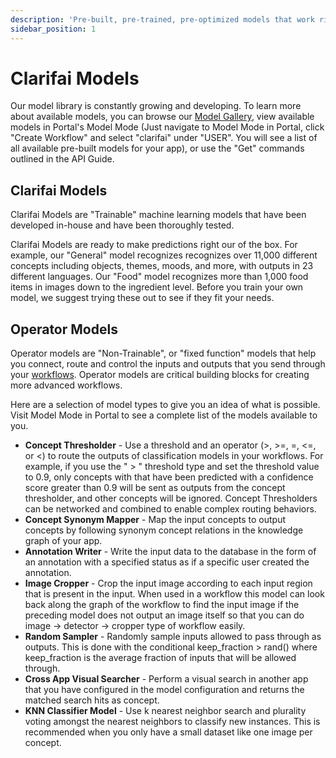 ```yaml
---
description: 'Pre-built, pre-trained, pre-optimized models that work right out of the box.'
sidebar_position: 1
---
```


# Clarifai Models

Our model library is constantly growing and developing. To learn more about available models, you can browse our [Model Gallery](https://www.clarifai.com/models), view available models in Portal's Model Mode \(Just navigate to Model Mode in Portal, click "Create Workflow" and select "clarifai" under "USER". You will see a list of all available pre-built models for your app\), or use the "Get" commands outlined in the API Guide.

## Clarifai Models

Clarifai Models are "Trainable" machine learning models that have been developed in-house and have been thoroughly tested.

Clarifai Models are ready to make predictions right our of the box. For example, our "General" model recognizes recognizes over 11,000 different concepts including objects, themes, moods, and more, with outputs in 23 different languages. Our "Food" model recognizes more than 1,000 food items in images down to the ingredient level. Before you train your own model, we suggest trying these out to see if they fit your needs.

## Operator Models

Operator models are "Non-Trainable", or "fixed function" models that help you connect, route and control the inputs and outputs that you send through your [workflows](https://github.com/Clarifai/docs/tree/1c1d25cdd43190c38a2edb313297c0d566b3a0e3/api-guide/workflows/README.md). Operator models are critical building blocks for creating more advanced workflows.

Here are a selection of model types to give you an idea of what is possible. Visit Model Mode in Portal to see a complete list of the models available to you.

* **Concept Thresholder** - Use a threshold and an operator \(&gt;, &gt;=, =, &lt;=, or &lt;\) to route the outputs of classification models in your workflows. For example, if you use the " &gt; " threshold type and set the threshold value to 0.9, only concepts with that have been predicted with a confidence score greater than 0.9 will be sent as outputs from the concept thresholder, and other concepts will be ignored. Concept Thresholders can be networked and combined to enable complex routing behaviors.
* **Concept Synonym Mapper** - Map the input concepts to output concepts by following synonym concept relations in the knowledge graph of your app.
* **Annotation Writer** - Write the input data to the database in the form of an annotation with a specified status as if a specific user created the annotation.
* **Image Cropper** - Crop the input image according to each input region that is present in the input. When used in a workflow this model can look back along the graph of the workflow to find the input image if the preceding model does not output an image itself so that you can do image -&gt; detector -&gt; cropper type of workflow easily.
* **Random Sampler** - Randomly sample inputs allowed to pass through as outputs. This is done with the conditional keep\_fraction &gt; rand\(\) where keep\_fraction is the average fraction of inputs that will be allowed through.
* **Cross App Visual Searcher** - Perform a visual search in another app that you have configured in the model configuration and returns the matched search hits as concept.
* **KNN Classifier Model** - Use k nearest neighbor search and plurality voting amongst the nearest neighbors to classify new instances. This is recommended when you only have a small dataset like one image per concept.

